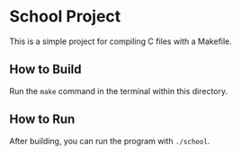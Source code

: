 # School Project

This is a simple project for compiling C files with a Makefile.

## How to Build

Run the `make` command in the terminal within this directory.

## How to Run

After building, you can run the program with `./school`.
